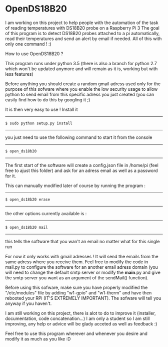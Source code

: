 OpenDS18B20
==========

I am working on this project to help people with the automation of the task of reading temperatures with DS18B20 probe on a Raspberry Pi 3
The goal of this program is to detect DS18B20 probes attached to a pi automatically, read their temperatures and send an alert by email if needed. All of this with only one command ! :)

How to use OpenDS18B20 ?

This program runs under python 3.5 (there is also a branch for python 2.7 which won't be updated anymore and will remain as it is, working but with less features)


Before anything you should create a random gmail adress used only for the purpose of this sofware where you enable the low security usage to allow python to send email from this specific adress you just created (you can easily find how to do this by googling it ;)

It is then very easy to use ! 
Install it
*********************************************************************

	$ sudo python setup.py install 

*********************************************************************

you just need to use the following command to start it from the console 

*********************************************************************

	$ open_ds18b20 

*********************************************************************

The first start of the software will create a config.json file in /home/pi (feel free to ajust this folder) and ask for an adress email as well as a password for it. 

This can manually modified later of course by running the program :

*********************************************************************

	$ open_ds18b20 erase

*********************************************************************

the other options currently available is :

*********************************************************************

	$ open_ds18b20 mail

*********************************************************************
this tells the software that you wan't an email no matter what for this single run

For now it only works with gmail adresses ! It will send the emails from the same adress where you receive them. 
Feel free to modify the code in mail.py to configure the software for an another email adress domain (you will need to change the default smtp server or modify the __main__.py and give the smtp server you want as an argument of the sendMail() function).

Before using this sofware, make sure you have properly modified the "/etc/modules" file by adding "w1-gpio" and "w1-therm" and have then rebooted your RPi (IT'S EXTREMELY IMPORTANT). The sofware will tell you anyway if you haven't.

I am still working on this project, there is alot to do to improve it (installer, documentation, code concatenation...) I am only a student so I am still improving, any help or advice will be glady acceted as well as feedback :)

Feel free to use this program wherever and whenever you desire and modify it as much as you like :D




